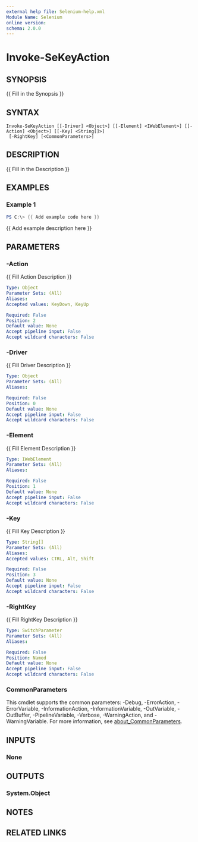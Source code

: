 ```yaml
---
external help file: Selenium-help.xml
Module Name: Selenium
online version:
schema: 2.0.0
---
```


# Invoke-SeKeyAction

## SYNOPSIS
{{ Fill in the Synopsis }}

## SYNTAX

```
Invoke-SeKeyAction [[-Driver] <Object>] [[-Element] <IWebElement>] [[-Action] <Object>] [[-Key] <String[]>]
 [-RightKey] [<CommonParameters>]
```

## DESCRIPTION
{{ Fill in the Description }}

## EXAMPLES

### Example 1
```powershell
PS C:\> {{ Add example code here }}
```

{{ Add example description here }}

## PARAMETERS

### -Action
{{ Fill Action Description }}

```yaml
Type: Object
Parameter Sets: (All)
Aliases:
Accepted values: KeyDown, KeyUp

Required: False
Position: 2
Default value: None
Accept pipeline input: False
Accept wildcard characters: False
```

### -Driver
{{ Fill Driver Description }}

```yaml
Type: Object
Parameter Sets: (All)
Aliases:

Required: False
Position: 0
Default value: None
Accept pipeline input: False
Accept wildcard characters: False
```

### -Element
{{ Fill Element Description }}

```yaml
Type: IWebElement
Parameter Sets: (All)
Aliases:

Required: False
Position: 1
Default value: None
Accept pipeline input: False
Accept wildcard characters: False
```

### -Key
{{ Fill Key Description }}

```yaml
Type: String[]
Parameter Sets: (All)
Aliases:
Accepted values: CTRL, Alt, Shift

Required: False
Position: 3
Default value: None
Accept pipeline input: False
Accept wildcard characters: False
```

### -RightKey
{{ Fill RightKey Description }}

```yaml
Type: SwitchParameter
Parameter Sets: (All)
Aliases:

Required: False
Position: Named
Default value: None
Accept pipeline input: False
Accept wildcard characters: False
```

### CommonParameters
This cmdlet supports the common parameters: -Debug, -ErrorAction, -ErrorVariable, -InformationAction, -InformationVariable, -OutVariable, -OutBuffer, -PipelineVariable, -Verbose, -WarningAction, and -WarningVariable. For more information, see [about_CommonParameters](http://go.microsoft.com/fwlink/?LinkID=113216).

## INPUTS

### None

## OUTPUTS

### System.Object
## NOTES

## RELATED LINKS
